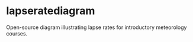 # lapseratediagram
Open-source diagram illustrating lapse rates for introductory meteorology courses.
